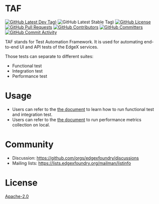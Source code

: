 <!--

 Copyright (C) 2019 Intel Corporation
 Copyright (C) 2019-2020 IOTech Ltd

 SPDX-License-Identifier: Apache-2.0

-->

# TAF
[![GitHub Latest Dev Tag)](https://img.shields.io/github/v/tag/edgexfoundry/edgex-taf?include_prereleases&sort=semver&label=latest-dev)](https://github.com/edgexfoundry/edgex-taf/tags) ![GitHub Latest Stable Tag)](https://img.shields.io/github/v/tag/edgexfoundry/edgex-taf?sort=semver&label=latest-stable) [![GitHub License](https://img.shields.io/github/license/edgexfoundry/edgex-taf)](https://choosealicense.com/licenses/apache-2.0/) [![GitHub Pull Requests](https://img.shields.io/github/issues-pr-raw/edgexfoundry/edgex-taf)](https://github.com/edgexfoundry/edgex-taf/pulls) [![GitHub Contributors](https://img.shields.io/github/contributors/edgexfoundry/edgex-taf)](https://github.com/edgexfoundry/edgex-taf/contributors) [![GitHub Committers](https://img.shields.io/badge/team-committers-green)](https://github.com/orgs/edgexfoundry/teams/edgex-taf-committers/members) [![GitHub Commit Activity](https://img.shields.io/github/commit-activity/m/edgexfoundry/edgex-taf)](https://github.com/edgexfoundry/edgex-taf/commits)

TAF stands for Test Automation Framework.
It is used for automating end-to-end UI and API tests of the EdgeX services.

Those tests can separate to different suites:
- Functional test
- Integration test
- Performance test

# Usage
- Users can refer to the [the document](./docs/run-tests-on-local.md) to learn how to run functional test and integration test.
- Users can refer to the [the document](./docs/run-performance-metrics-collection-on-local.md) to run performance metrics collection on local.

# Community

- Discussion: https://github.com/orgs/edgexfoundry/discussions
- Mailing lists: https://lists.edgexfoundry.org/mailman/listinfo

# License

[Apache-2.0](LICENSE)
